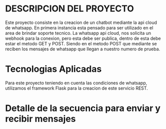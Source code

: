 # DESCRIPCION DEL PROYECTO
Este proyecto consiste en la creacion de un chatbot mediante la api cloud de whatsapp. En primera instancia esta
pensado para ser utilizado en el area de brindar soporte tecnico. 
La whatsapp api cloud, nos solicita un webhook para la conexion, pero esta debe ser publica, dentro de esta debe estar el metodo GET y POST.
Siendo en el metodo POST que mediante se reciben los mensajes de whatsapp que llegan a nuestro numero de prueba.

# Tecnologias Aplicadas
Para este proyecto teniendo en cuenta las condiciones de whatsapp, utilizamos el framework Flask para la creacion de este servicio REST.

# Detalle de la secuencia para enviar y recibir mensajes
